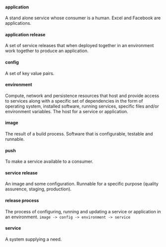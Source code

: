 #### application
A stand alone service whose consumer is a human. Excel and Facebook are applications.

#### application release
A set of service releases that when deployed together in an environment work together to produce an application.

#### config
A set of key value pairs.

#### environment
Compute, network and persistence resources that host and provide access to services along with a specific set of dependencies in the form of operating system, installed software, running services, specific files and/or environment variables. The host for a service or application.

#### image
The result of a build process. Software that is configurable, testable and runnable.

#### push
To make a service available to a consumer.

#### service release
An image and some configuration. Runnable for a specific purpose (quality assurence, staging, production).

#### release process
The process of configuring, running and updating a service or application in an environment.
```image -> config -> environment -> service```

#### service
A system supplying a need.
